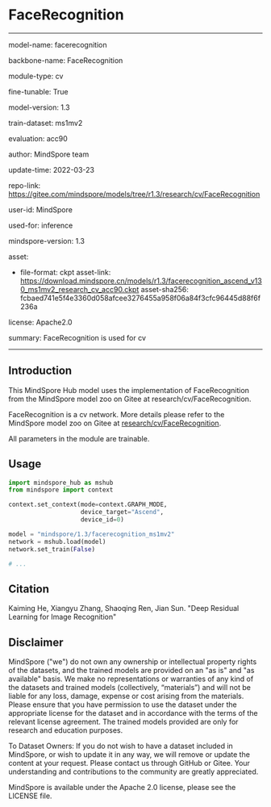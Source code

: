 # FaceRecognition

---

model-name: facerecognition

backbone-name: FaceRecognition

module-type: cv

fine-tunable: True

model-version: 1.3

train-dataset: ms1mv2

evaluation: acc90

author: MindSpore team

update-time: 2022-03-23

repo-link: <https://gitee.com/mindspore/models/tree/r1.3/research/cv/FaceRecognition>

user-id: MindSpore

used-for: inference

mindspore-version: 1.3

asset:

-
    file-format: ckpt
    asset-link: <https://download.mindspore.cn/models/r1.3/facerecognition_ascend_v130_ms1mv2_research_cv_acc90.ckpt>
    asset-sha256: fcbaed741e5f4e3360d058afcee3276455a958f06a84f3cfc96445d88f6f236a

license: Apache2.0

summary: FaceRecognition is used for cv

---

## Introduction

This MindSpore Hub model uses the implementation of FaceRecognition from the MindSpore model zoo on Gitee at research/cv/FaceRecognition.

FaceRecognition is a cv network. More details please refer to the MindSpore model zoo on Gitee at [research/cv/FaceRecognition](https://gitee.com/mindspore/models/blob/r1.3/research/cv/FaceRecognition/README.md).

All parameters in the module are trainable.

## Usage

```python
import mindspore_hub as mshub
from mindspore import context

context.set_context(mode=context.GRAPH_MODE,
                    device_target="Ascend",
                    device_id=0)

model = "mindspore/1.3/facerecognition_ms1mv2"
network = mshub.load(model)
network.set_train(False)

# ...
```

## Citation

Kaiming He, Xiangyu Zhang, Shaoqing Ren, Jian Sun. "Deep Residual Learning for Image Recognition"

## Disclaimer

MindSpore ("we") do not own any ownership or intellectual property rights of the datasets, and the trained models are provided on an "as is" and "as available" basis. We make no representations or warranties of any kind of the datasets and trained models (collectively, “materials”) and will not be liable for any loss, damage, expense or cost arising from the materials. Please ensure that you have permission to use the dataset under the appropriate license for the dataset and in accordance with the terms of the relevant license agreement. The trained models provided are only for research and education purposes.

To Dataset Owners: If you do not wish to have a dataset included in MindSpore, or wish to update it in any way, we will remove or update the content at your request. Please contact us through GitHub or Gitee. Your understanding and contributions to the community are greatly appreciated.

MindSpore is available under the Apache 2.0 license, please see the LICENSE file.
